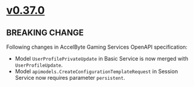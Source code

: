 # [v0.37.0]

## BREAKING CHANGE

Following changes in AccelByte Gaming Services OpenAPI specification:
- Model `UserProfilePrivateUpdate` in Basic Service is now merged with `UserProfileUpdate`.
- Model `apimodels.CreateConfigurationTemplateRequest` in Session Service now requires parameter `persistent`.

[v0.37.0]: https://github.com/AccelByte/accelbyte-python-sdk/compare/v0.36.0..v0.37.0
